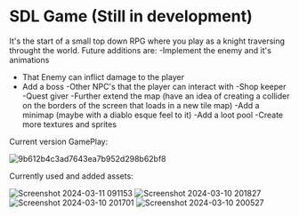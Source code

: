 # SDL Game (Still in development) 

It's the start of a small top down RPG where you play as a knight traversing throught the world.
Future additions are:
-Implement the enemy and it's animations
  - That Enemy can inflict damage to the player
  - Add a boss
-Other NPC's that the player can interact with
    -Shop keeper
    -Quest giver 
-Further extend the map (have an idea of creating a collider on the borders of the screen that loads in a new tile map)
  -Add a minimap (maybe with a diablo esque feel to it)
-Add a loot pool
-Create more textures and sprites


Current version GamePlay:

![9b612b4c3ad7643ea7b952d298b62bf8](https://github.com/SamAbouGabal/SDL-Game/assets/143541187/38e73934-c7d9-44d5-8ad0-625dc1e80ef1)


Currently used and added assets:

![Screenshot 2024-03-11 091153](https://github.com/SamAbouGabal/SDL-Game/assets/143541187/175fc1c8-860c-4767-8fa0-7335ed5ff8bc)
![Screenshot 2024-03-10 201827](https://github.com/SamAbouGabal/SDL-Game/assets/143541187/a7e1ba48-5bd6-422f-b23d-940af7f11576)
![Screenshot 2024-03-10 201701](https://github.com/SamAbouGabal/SDL-Game/assets/143541187/1d1e474b-2e1f-4a03-ade6-3de2eeabe41b)
![Screenshot 2024-03-10 200527](https://github.com/SamAbouGabal/SDL-Game/assets/143541187/74568bb0-ca38-4dde-ae3c-3a56e78e318b)




